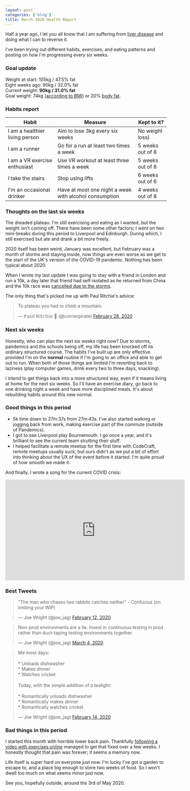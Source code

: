 ```yaml
---
layout: post
categories: ['blog']
title: March 2020 Health Report
---
```


Half a year ago, I let you all know that I am suffering from [liver disease](/2019/liver-disease) and doing what I can to reverse it.

I've been trying out different habits, exercises, and eating patterns and posting on how I'm progressing every six weeks.

### Goal update

Weight at start: 105kg / 47.5% fat
<br/>Eight weeks ago: 90kg / 32.0% fat
<br/>Current weight: **90kg / 31.0% fat**
<br/>Goal weight: 74kg [(according to BMI)](https://www.nhs.uk/live-well/healthy-weight/bmi-calculator/) or 20% [body fat](https://en.wikipedia.org/wiki/Body_fat_percentage#Typical_body_fat_amounts).

### Habits report

| Habit                          | Measure                                                | Kept to it?      |
| ------------------------------ | ------------------------------------------------------ | ---------------- |
| I am a healthier living person | Aim to lose 3kg every six weeks                        | No weight loss)  |
| I am a runner                  | Go for a run at least two times a week                 | 5 weeks out of 8 |
| I am a VR exercise enthusiast  | Use VR workout at least three times a week             | 5 weeks out of 8 |
| I take the stairs              | Stop using lifts                                       | 6 weeks out of 6 |
| I'm an occasional drinker      | Have at most one night a week with alcohol consumption | 4 weeks out of 8 |

### Thoughts on the last six weeks

The dreaded plateau. I'm still exercising and eating as I wanted, but the weight isn't coming off. There have been some other factors; I went on two mini-breaks during this period to Liverpool and Edinburgh. During which, I still exercised but ate and drank a bit more freely.

2020 itself has been weird, January was excellent, but February was a month of storms and staying inside, now things are even worse as we get to the start of the UK's version of the COVID-19 pandemic. Nothing has been typical about 2020.

When I wrote my last update I was going to stay with a friend in London and run a 10k, a day later that friend had self-isolated as he returned from China and the 10k race was [cancelled due to the storms](https://www.reddit.com/r/running/comments/f0do44/london_winter_run_cancelled_due_to_storm_ciara/).

The only thing that's picked me up with Paul Ritchie's advice:

<blockquote class="twitter-tweet"><p lang="en" dir="ltr">To plateau you had to climb a mountain.</p>&mdash; ℙ𝕒𝕦𝕝 ℝ𝕚𝕥𝕔𝕙𝕚𝕖 🏴󠁧󠁢󠁳󠁣󠁴󠁿 (@cornerpirate) <a href="https://twitter.com/cornerpirate/status/1233426600772984834?ref_src=twsrc%5Etfw">February 28, 2020</a></blockquote> <script async src="https://platform.twitter.com/widgets.js" charset="utf-8"></script>

### Next six weeks

Honestly, who can plan the next six weeks right now? Due to storms, pandemics and the schools being off, my life has been knocked off its ordinary structured course. The habits I've built up are only effective provided I'm on the **normal** routine if I'm going to an office and able to get out to run. When both of those things are limited I'm reverting back to laziness (play computer games, drink every two to three days, snacking).

I intend to get things back into a more structured way, even if it means living at home for the next six weeks. So I'll have an exercise diary, go back to one drinking night a week and have more disciplined meals. It's about rebuilding habits around this new normal.

### Good things in this period

- 5k time down to 27m:37s from 27m:43s. I've also started walking or jogging back from work, making exercise part of the commute (outside of Pandemics).
- I got to see Liverpool play Bournemouth. I go once a year, and it's brilliant to see the current team strutting their stuff.
- I helped facilitate a remote meetup for the first time with CodeCraft, remote meetups usually suck, but ours didn't as we put a bit of effort into thinking about the UX of the event before it started. I'm quite proud of how smooth we made it.

And finally, I wrote a song for the current COVID crisis:

<iframe width="560" height="315" src="https://www.youtube.com/embed/tJnt_D88D1Y" frameborder="0" allow="accelerometer; autoplay; encrypted-media; gyroscope; picture-in-picture" allowfullscreen></iframe>

### Best Tweets

<blockquote class="twitter-tweet"><p lang="en" dir="ltr">&quot;The man who chases two rabbits catches neither&quot; - Confucius (on limiting your WIP)</p>&mdash; Joe Wright (@joe_jag) <a href="https://twitter.com/joe_jag/status/1227384165437448193?ref_src=twsrc%5Etfw">February 12, 2020</a></blockquote> <script async src="https://platform.twitter.com/widgets.js" charset="utf-8"></script>

<blockquote class="twitter-tweet"><p lang="en" dir="ltr">Non-prod environments are a lie. Invest in continuous testing in prod rather than duct-taping testing environments together.</p>&mdash; Joe Wright (@joe_jag) <a href="https://twitter.com/joe_jag/status/1235167312900239364?ref_src=twsrc%5Etfw">March 4, 2020</a></blockquote> <script async src="https://platform.twitter.com/widgets.js" charset="utf-8"></script>

<blockquote class="twitter-tweet"><p lang="en" dir="ltr">Me most days:<br><br>* Unloads dishwasher<br>* Makes dinner<br>* Watches cricket<br><br>Today, with the simple addition of a tealight:<br><br>* Romantically unloads dishwasher<br>* Romantically makes dinner<br>* Romantically watches cricket</p>&mdash; Joe Wright (@joe_jag) <a href="https://twitter.com/joe_jag/status/1228395280887885830?ref_src=twsrc%5Etfw">February 14, 2020</a></blockquote> <script async src="https://platform.twitter.com/widgets.js" charset="utf-8"></script>

### Bad things in this period

I started this month with horrible lower back pain. Thankfully [following a video with exercises online](https://www.youtube.com/watch?time_continue=49&v=1Yq_yehKReo&feature=emb_logo) managed to get that fixed over a few weeks. I honestly thought that pain was forever; it seems a memory now.

Life itself is super hard on everyone just now. I'm lucky I've got a garden to escape to, and a place big enough to store two weeks of food. So I won't dwell too much on what seems minor just now.

See you, hopefully outside, around the 3rd of May 2020.
